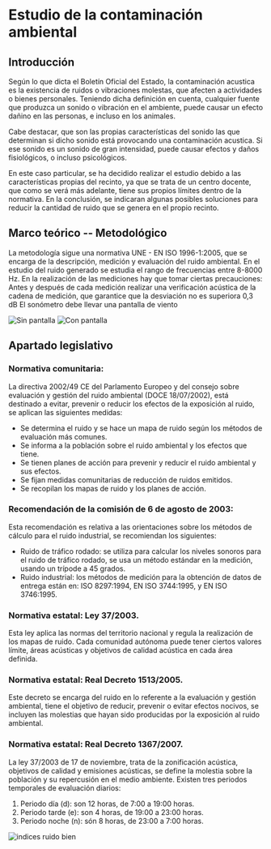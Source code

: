 # Estudio de la contaminación ambiental

## Introducción

Según lo que dicta el Boletín Oficial del Estado, la contaminación acustica es la existencia de ruidos o vibraciones molestas, que afecten a actividades o bienes personales. Teniendo dicha definición en cuenta, cualquier fuente que produzca un sonido o vibración en el ambiente, puede causar un efecto dañino en las personas, e incluso en los animales.

Cabe destacar, que son las propias características del sonido las que determinan si dicho sonido está provocando una contaminación acustica. Si ese sonido es un sonido de gran intensidad, puede causar efectos y daños fisiológicos, o incluso psicológicos.

En este caso particular, se ha decidido realizar el estudio debido a las características propias del recinto, ya que se trata de un centro docente, que como se verá más adelante, tiene sus propios límites dentro de la normativa. En la conclusión, se indicaran algunas posibles soluciones para reducir la cantidad de ruido que se genera en el propio recinto.

## Marco teórico -- Metodológico

La metodología sigue una normativa UNE - EN ISO 1996-1:2005, que se encarga de la descripción, medición y evaluación del ruido ambiental.
En el estudio del ruido generado se estudia el rango de frecuencias entre 8-8000 Hz.
En la realización de las mediciones hay que tomar ciertas precauciones:
Antes y después de cada medición realizar una verificación acústica de la cadena de medición, que garantice que la desviación no es superiora 0,3 dB
El sonómetro debe llevar una pantalla de viento 

![Sin pantalla](https://user-images.githubusercontent.com/91887316/135848305-89ad42b0-18dc-4256-943d-7b953459d41f.jpg) ![Con pantalla](https://user-images.githubusercontent.com/91887316/135848325-45ab4e11-b5ea-4cfa-b048-9beba966dcec.jpg)



## Apartado legislativo

### Normativa comunitaria:

La directiva 2002/49 CE del Parlamento Europeo y del consejo sobre evaluación y gestión del ruido ambiental (DOCE 18/07/2002), está destinado a evitar, prevenir o reducir los efectos de la exposición al ruido, se aplican las siguientes medidas:
- Se determina el ruido y se hace un mapa de ruido según los métodos de evaluación más comunes.
- Se informa a la población sobre el ruido ambiental y los efectos que tiene.
- Se tienen planes de acción para prevenir y reducir el ruido ambiental y sus efectos.
- Se fijan medidas comunitarias de reducción de ruidos emitidos.
- Se recopilan los mapas de ruido y los planes de acción.

### Recomendación de la comisión de 6 de agosto de 2003:

Esta recomendación es relativa a las orientaciones sobre los métodos de cálculo para el ruido industrial, se recomiendan los siguientes:
- Ruido de tráfico rodado: se utiliza para calcular los niveles sonoros para el ruido de tráfico rodado, se usa un método estándar en la medición, usando un trípode a 45 grados.
- Ruido industrial: los métodos de medición para la obtención de datos de entrega están en: ISO 8297:1994, EN ISO 3744:1995, y EN ISO 3746:1995.

### Normativa estatal: Ley 37/2003.

Esta ley aplica las normas del territorio nacional y regula la realización de los mapas de ruido.
Cada comunidad autónoma puede tener ciertos valores límite, áreas acústicas y objetivos de calidad acústica en cada área definida.

### Normativa estatal: Real Decreto 1513/2005.

Este decreto se encarga del ruido en lo referente a la evaluación y gestión ambiental, tiene el objetivo de reducir, prevenir o evitar efectos nocivos, se incluyen las molestias que hayan sido producidas por la exposición al ruido ambiental.

### Normativa estatal: Real Decreto 1367/2007.

La ley 37/2003 de 17 de noviembre, trata de la zonificación acústica, objetivos de calidad y emisiones acústicas, se define la molestia sobre la población y su repercusión en el medio ambiente.
Existen tres periodos temporales de evaluación diarios:
1. Periodo día (d): son 12 horas, de 7:00 a 19:00 horas.
2. Periodo tarde (e): son 4 horas, de 19:00 a 23:00 horas.
3. Periodo noche (n): són 8 horas, de 23:00 a 7:00 horas.

![indices ruido bien](https://user-images.githubusercontent.com/91885951/135846554-5199b472-f17b-45cc-89b3-d0e652bec658.PNG)


